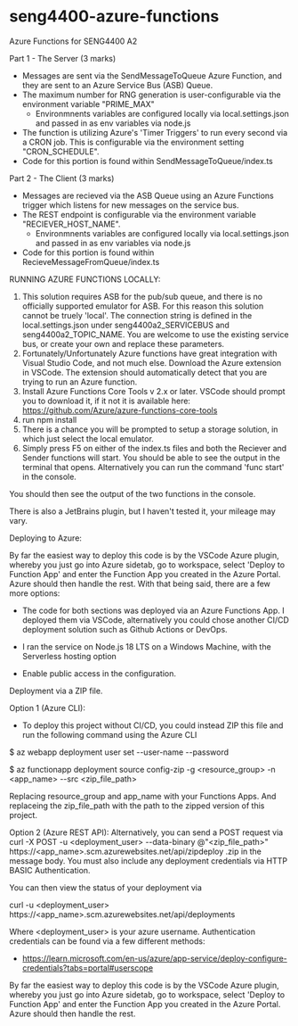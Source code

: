 # seng4400-azure-functions
Azure Functions for SENG4400 A2 

Part 1 - The Server (3 marks)

- Messages are sent via the SendMessageToQueue Azure Function, and they are sent to an Azure Service Bus (ASB) Queue. 
- The maximum number for RNG generation is user-configurable via the environment variable "PRIME_MAX"
    - Environmnents variables are configured locally via local.settings.json and passed in as env variables via node.js 
- The function is utilizing Azure's 'Timer Triggers' to run every second via a CRON job. This is configurable via the environment setting "CRON_SCHEDULE".
- Code for this portion is found within SendMessageToQueue/index.ts 

Part 2 - The Client (3 marks)
- Messages are recieved via the ASB Queue using an Azure Functions trigger which listens for new messages on the service bus. 
- The REST endpoint is configurable via the environment variable "RECIEVER_HOST_NAME".
    - Environmnents variables are configured locally via local.settings.json and passed in as env variables via node.js 
- Code for this portion is found within RecieveMessageFromQueue/index.ts 

RUNNING AZURE FUNCTIONS LOCALLY: 
1. This solution requires ASB for the pub/sub queue, and there is no officially supported emulator for ASB. For this reason this solution cannot be truely 'local'. The connection string is defined in the local.settings.json under seng4400a2_SERVICEBUS and seng4400a2_TOPIC_NAME. You are welcome to use the existing service bus, or create your own and replace these parameters. 
2. Fortunately/Unfortunately Azure functions have great integration with Visual Studio Code, and not much else. Download the Azure extension in VSCode. The extension should automatically detect that you are trying to run an Azure function. 
3. Install Azure Functions Core Tools v 2.x or later. VSCode should prompt you to download it, if it not it is available here: https://github.com/Azure/azure-functions-core-tools
4. run npm install
5. There is a chance you will be prompted to setup a storage solution, in which just select the local emulator.
6. Simply press F5 on either of the index.ts files and both the Reciever and Sender functions will start.  You should be able to see the output in the terminal that opens. Alternatively you can run the command 'func start' in the console. 

You should then see the output of the two functions in the console. 


There is also a JetBrains plugin, but I haven't tested it, your mileage may vary. 


Deploying to Azure: 

By far the easiest way to deploy this code is by the VSCode Azure plugin, whereby you just go into Azure sidetab, go to workspace, select 'Deploy to Function App' and enter the Function App you created in the Azure Portal. Azure should then handle the rest. With that being said, there are a few more options: 


- The code for both sections was deployed via an Azure Functions App. I deployed them via VSCode, alternatively you could chose another CI/CD deployment solution such as Github Actions or DevOps. 
- I ran the service on Node.js 18 LTS on a Windows Machine, with the Serverless hosting option 

- Enable public access in the configuration. 

Deployment via a ZIP file.

Option 1 (Azure CLI):
- To deploy this project without CI/CD, you could instead ZIP this file and run the following command using the Azure CLI 

$ az webapp deployment user set --user-name <username> --password <password>

$ az functionapp deployment source config-zip -g <resource_group> -n \
<app_name> --src <zip_file_path>

Replacing resource_group and app_name with your Functions Apps. And replaceing the zip_file_path with the path to the zipped version of this project. 

Option 2 (Azure REST API):
Alternatively, you can send a POST request via
curl -X POST -u <deployment_user> --data-binary @"<zip_file_path>" https://<app_name>.scm.azurewebsites.net/api/zipdeploy
.zip in the message body. You must also include any deployment credentials via HTTP BASIC Authentication. 

You can then view the status of your deployment via 

curl -u <deployment_user> https://<app_name>.scm.azurewebsites.net/api/deployments

Where <deployment_user> is your azure username. Authentication credentials can be found via a few different methods: 
- https://learn.microsoft.com/en-us/azure/app-service/deploy-configure-credentials?tabs=portal#userscope


By far the easiest way to deploy this code is by the VSCode Azure plugin, whereby you just go into Azure sidetab, go to workspace, select 'Deploy to Function App' and enter the Function App you created in the Azure Portal. Azure should then handle the rest.